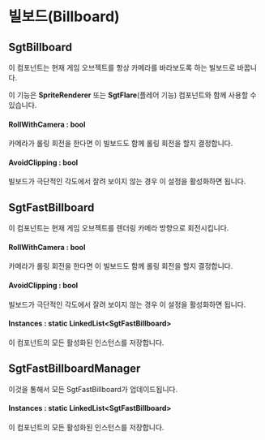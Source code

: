 # 빌보드(Billboard)

## SgtBillboard

이 컴포넌트는 현재 게임 오브젝트를 항상 카메라를 바라보도록 하는 빌보드로 바꿉니다.

이 기능은 **SpriteRenderer** 또는 **SgtFlare**(플레어 기능) 컴포넌트와 함께 사용할 수 있습니다.

#### RollWithCamera : bool

카메라가 롤링 회전을 한다면 이 빌보드도 함께 롤링 회전을 할지 결정합니다.

#### AvoidClipping : bool

빌보드가 극단적인 각도에서 잘려 보이지 않는 경우 이 설정을 활성화하면 됩니다.

## SgtFastBillboard

이 컴포넌트는 현재 게임 오브젝트를 렌더링 카메라 방향으로 회전시킵니다.

#### RollWithCamera : bool

카메라가 롤링 회전을 한다면 이 빌보드도 함께 롤링 회전을 할지 결정합니다.

#### AvoidClipping : bool

빌보드가 극단적인 각도에서 잘려 보이지 않는 경우 이 설정을 활성화하면 됩니다.

#### Instances : static LinkedList\<SgtFastBillboard>

이 컴포넌트의 모든 활성화된 인스턴스를 저장합니다.

## SgtFastBillboardManager

이것을 통해서 모든 SgtFastBillboard가 업데이드됩니다.

#### Instances : static LinkedList\<SgtFastBillboard>

이 컴포넌트의 모든 활성화된 인스턴스를 저장합니다.


